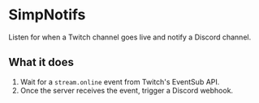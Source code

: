 # SimpNotifs
Listen for when a Twitch channel goes live and notify a Discord channel.

## What it does
1. Wait for a `stream.online` event from Twitch's EventSub API.
2. Once the server receives the event, trigger a Discord webhook.
